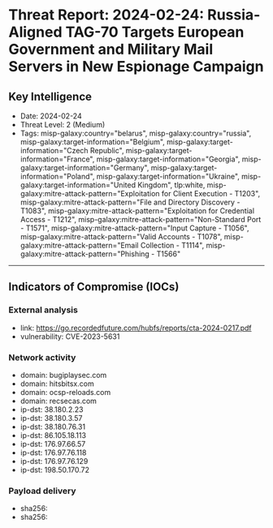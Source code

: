 # Threat Report: 2024-02-24: Russia-Aligned TAG-70 Targets European Government and Military Mail Servers in New Espionage Campaign


## Key Intelligence
* Date: 2024-02-24
* Threat Level: 2 (Medium)
* Tags: misp-galaxy:country="belarus", misp-galaxy:country="russia", misp-galaxy:target-information="Belgium", misp-galaxy:target-information="Czech Republic", misp-galaxy:target-information="France", misp-galaxy:target-information="Georgia", misp-galaxy:target-information="Germany", misp-galaxy:target-information="Poland", misp-galaxy:target-information="Ukraine", misp-galaxy:target-information="United Kingdom", tlp:white, misp-galaxy:mitre-attack-pattern="Exploitation for Client Execution - T1203", misp-galaxy:mitre-attack-pattern="File and Directory Discovery - T1083", misp-galaxy:mitre-attack-pattern="Exploitation for Credential Access - T1212", misp-galaxy:mitre-attack-pattern="Non-Standard Port - T1571", misp-galaxy:mitre-attack-pattern="Input Capture - T1056", misp-galaxy:mitre-attack-pattern="Valid Accounts - T1078", misp-galaxy:mitre-attack-pattern="Email Collection - T1114", misp-galaxy:mitre-attack-pattern="Phishing - T1566"

---

## Indicators of Compromise (IOCs)
### External analysis
* link: https://go.recordedfuture.com/hubfs/reports/cta-2024-0217.pdf
* vulnerability: CVE-2023-5631

### Network activity
* domain: bugiplaysec.com
* domain: hitsbitsx.com
* domain: ocsp-reloads.com
* domain: recsecas.com
* ip-dst: 38.180.2.23
* ip-dst: 38.180.3.57
* ip-dst: 38.180.76.31
* ip-dst: 86.105.18.113
* ip-dst: 176.97.66.57
* ip-dst: 176.97.76.118
* ip-dst: 176.97.76.129
* ip-dst: 198.50.170.72

### Payload delivery
* sha256: <sha256>
* sha256: <sha256>
